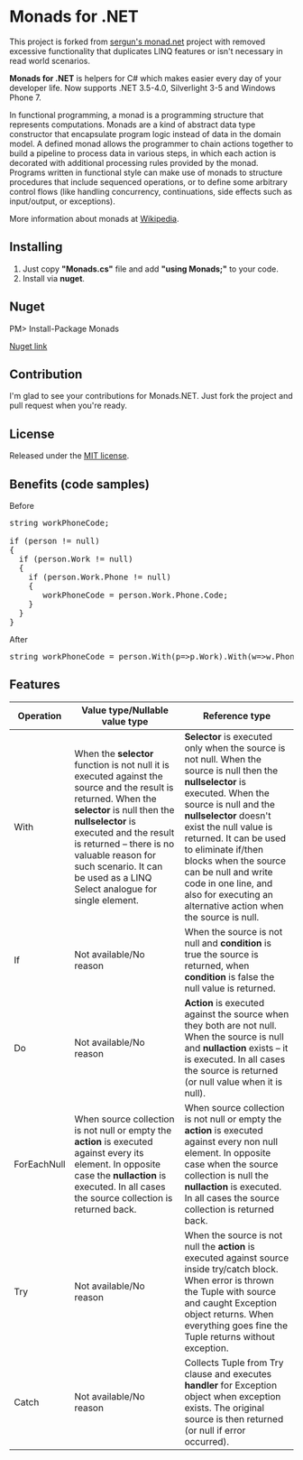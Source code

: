 Monads for .NET
===============

This project is forked from [sergun's monad.net](https://github.com/sergun/monads.net) project with removed excessive functionality that duplicates LINQ features or isn't necessary in read world scenarios.

**Monads for .NET** is helpers for C# which makes easier every day of your developer life. Now supports .NET 3.5-4.0, Silverlight 3-5 and Windows Phone 7.

In functional programming, a monad is a programming structure that represents computations. Monads are a kind of abstract data type constructor that encapsulate program logic instead of data in the domain model. A defined monad allows the programmer to chain actions together to build a pipeline to process data in various steps, in which each action is decorated with additional processing rules provided by the monad. Programs written in functional style can make use of monads to structure procedures that include sequenced operations, or to define some arbitrary control flows (like handling concurrency, continuations, side effects such as input/output, or exceptions).

More information about monads at <a href="http://en.wikipedia.org/wiki/Monad_(functional_programming)">Wikipedia</a>.

## Installing

1. Just copy **"Monads.cs"** file and add **"using Monads;"** to your code.
2. Install via **nuget**.

## Nuget

PM> Install-Package Monads

[Nuget link](http://nuget.org/packages/Monads)

## Contribution

I'm glad to see your contributions for Monads.NET.
Just fork the project and pull request when you're ready.

## License
Released under the [MIT license](http://www.opensource.org/licenses/MIT).

## Benefits (code samples)

Before
<pre>string workPhoneCode;

if (person != null)
{
  if (person.Work != null)
  {
    if (person.Work.Phone != null)
    {
       workPhoneCode = person.Work.Phone.Code;
    }
  }
}</pre>

After
<pre>string workPhoneCode = person.With(p=>p.Work).With(w=>w.Phone).With(p=>p.Code);</pre>

## Features


Operation|Value type/Nullable value type|Reference type
---------|------------------------------|--------------
|With|When the **selector** function is not null it is executed against the source and the result is returned. When the **selector** is null then the **nullselector** is executed and the result is returned – there is no valuable reason for such scenario. It can be used as a LINQ Select analogue for single element.|**Selector** is executed only when the source is not null. When the source is null then the **nullselector** is executed. When the source is null and the **nullselector** doesn't exist the null value is returned. It can be used to eliminate if/then blocks when the source can be null and write code in one line, and also for executing an alternative action when the source is null.|
|If|Not available/No reason|When the source is not null and **condition** is true the source is returned, when **condition** is false the null value is returned.|
|Do|Not available/No reason|**Action** is executed against the source when they both are not null. When the source is null and **nullaction** exists – it is executed. In all cases the source is returned (or null value when it is null).|
|ForEachNull|When source collection is not null or empty the **action** is executed against every its element. In opposite case the **nullaction** is executed. In all cases the source collection is returned back.|When source collection is not null or empty the **action** is executed against every non null element. In opposite case when the source collection is null the **nullaction** is executed. In all cases the source collection is returned back.|
|Try|Not available/No reason|When the source is not null the **action** is executed against source inside try/catch block. When error is thrown the Tuple with source and caught Exception object returns. When everything goes fine the Tuple returns without exception.|
|Catch|Not available/No reason|Collects Tuple from Try clause and executes **handler** for Exception object when exception exists. The original source is then returned (or null if error occurred).|
